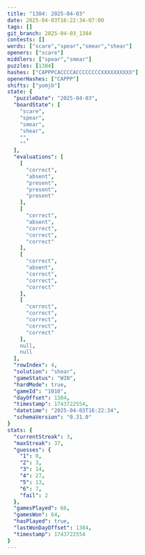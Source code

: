 ```yaml
---
title: "1384: 2025-04-03"
date: 2025-04-03T16:22:34-07:00
tags: []
git_branch: 2025-04-03_1384
contests: []
words: ["scare","spear","smear","shear"]
openers: ["scare"]
middlers: ["spear","smear"]
puzzles: [1384]
hashes: ["CAPPPCACCCCACCCCCCCCXXXXXXXXXX"]
openerHashes: ["CAPPP"]
shifts: ["yomjb"]
state: {
  "puzzleDate": "2025-04-03",
  "boardState": [
    "scare",
    "spear",
    "smear",
    "shear",
    "",
    ""
  ],
  "evaluations": [
    [
      "correct",
      "absent",
      "present",
      "present",
      "present"
    ],
    [
      "correct",
      "absent",
      "correct",
      "correct",
      "correct"
    ],
    [
      "correct",
      "absent",
      "correct",
      "correct",
      "correct"
    ],
    [
      "correct",
      "correct",
      "correct",
      "correct",
      "correct"
    ],
    null,
    null
  ],
  "rowIndex": 4,
  "solution": "shear",
  "gameStatus": "WIN",
  "hardMode": true,
  "gameId": "1010",
  "dayOffset": 1384,
  "timestamp": 1743722554,
  "datetime": "2025-04-03T16:22:34",
  "schemaVersion": "0.31.0"
}
stats: {
  "currentStreak": 3,
  "maxStreak": 37,
  "guesses": {
    "1": 0,
    "2": 3,
    "3": 14,
    "4": 27,
    "5": 13,
    "6": 7,
    "fail": 2
  },
  "gamesPlayed": 66,
  "gamesWon": 64,
  "hasPlayed": true,
  "lastWonDayOffset": 1384,
  "timestamp": 1743722554
}
---
```

<!-- more -->
